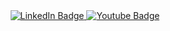 <div id="badges" align="center">
  <a href="your-linkedin-URL">
    <img src="https://img.shields.io/badge/LinkedIn-blue?style=for-the-badge&logo=linkedin&logoColor=white" alt="LinkedIn Badge"/>
  </a>
  <a href="your-youtube-URL">
    <img src="https://img.shields.io/badge/YouTube-red?style=for-the-badge&logo=youtube&logoColor=white" alt="Youtube Badge"/>
  </a>
</div>

  <a href="your-youtube-URL">
    <img src="https://komarev.com/ghpvc/?username= your-github-username&style=flat-square&color=blue" alt=""/>
  </a>
</div>

